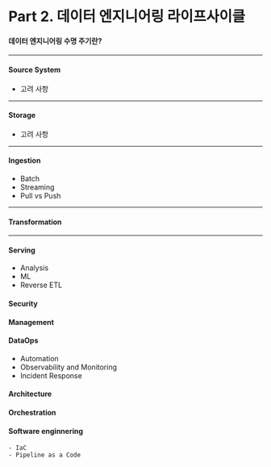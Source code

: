 # Part 2. 데이터 엔지니어링 라이프사이클

#### 데이터 엔지니어링 수명 주기란?
---
#### Source System
  - 고려 사항

---
#### Storage
  - 고려 사항

---
#### Ingestion
  - Batch
  - Streaming
  - Pull vs Push

---
#### Transformation

----
#### Serving
  - Analysis
  - ML
  - Reverse ETL
#### Security
#### Management
#### DataOps
  - Automation
  - Observability and Monitoring
  - Incident Response
#### Architecture
#### Orchestration
#### Software enginnering
    - IaC
    - Pipeline as a Code